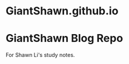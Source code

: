 # GiantShawn.github.io

GiantShawn Blog Repo
===========================
For Shawn Li's study notes.
